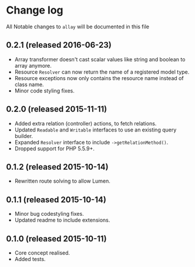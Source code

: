# Change log
All Notable changes to `allay` will be documented in this file

## 0.2.1 (released 2016-06-23)
- Array transformer doesn't cast scalar values like string and boolean to array anymore.
- Resource `Resolver` can now return the name of a registered model type.
- Resource exceptions now only contains the resource name instead of class name.
- Minor code styling fixes.

## 0.2.0 (released 2015-11-11)
- Added extra relation (controller) actions, to fetch relations.
- Updated `Readable` and `Writable` interfaces to use an existing query builder.
- Expanded `Resolver` interface to include `->getRelationMethod()`.
- Dropped support for PHP 5.5.9+.

## 0.1.2 (released 2015-10-14)
- Rewritten route solving to allow Lumen.

## 0.1.1 (released 2015-10-14)
- Minor bug codestyling fixes.
- Updated readme to include extensions.

## 0.1.0 (released 2015-10-11)
- Core concept realised.
- Added tests.
